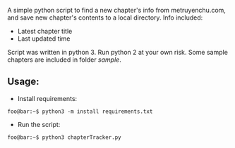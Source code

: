 A simple python script to find a new chapter's info from metruyenchu.com, and save new chapter's contents to a local directory. Info included:
* Latest chapter title
* Last updated time

Script was written in python 3. Run python 2 at your own risk. Some sample chapters are included in folder *sample*.

## Usage:
* Install requirements:
```console
foo@bar:~$ python3 -m install requirements.txt
```

* Run the script:
```console
foo@bar:~$ python3 chapterTracker.py
```
